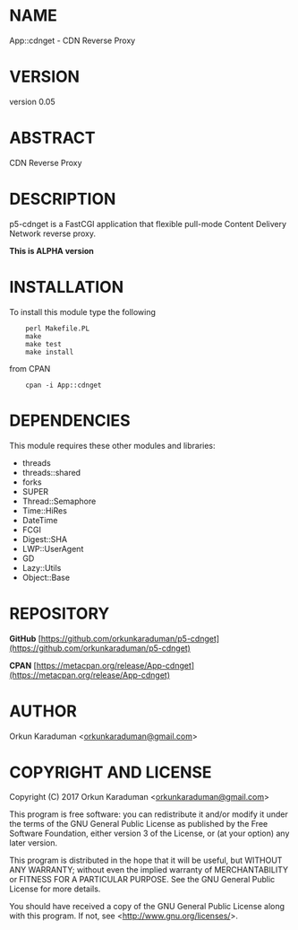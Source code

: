 # NAME

App::cdnget - CDN Reverse Proxy

# VERSION

version 0.05

# ABSTRACT

CDN Reverse Proxy

# DESCRIPTION

p5-cdnget is a FastCGI application that flexible pull-mode Content Delivery Network reverse proxy.

**This is ALPHA version**

# INSTALLATION

To install this module type the following

        perl Makefile.PL
        make
        make test
        make install

from CPAN

        cpan -i App::cdnget

# DEPENDENCIES

This module requires these other modules and libraries:

- threads
- threads::shared
- forks
- SUPER
- Thread::Semaphore
- Time::HiRes
- DateTime
- FCGI
- Digest::SHA
- LWP::UserAgent
- GD
- Lazy::Utils
- Object::Base

# REPOSITORY

**GitHub** [https://github.com/orkunkaraduman/p5-cdnget](https://github.com/orkunkaraduman/p5-cdnget)

**CPAN** [https://metacpan.org/release/App-cdnget](https://metacpan.org/release/App-cdnget)

# AUTHOR

Orkun Karaduman &lt;orkunkaraduman@gmail.com&gt;

# COPYRIGHT AND LICENSE

Copyright (C) 2017  Orkun Karaduman &lt;orkunkaraduman@gmail.com&gt;

This program is free software: you can redistribute it and/or modify
it under the terms of the GNU General Public License as published by
the Free Software Foundation, either version 3 of the License, or
(at your option) any later version.

This program is distributed in the hope that it will be useful,
but WITHOUT ANY WARRANTY; without even the implied warranty of
MERCHANTABILITY or FITNESS FOR A PARTICULAR PURPOSE.  See the
GNU General Public License for more details.

You should have received a copy of the GNU General Public License
along with this program.  If not, see &lt;http://www.gnu.org/licenses/&gt;.
